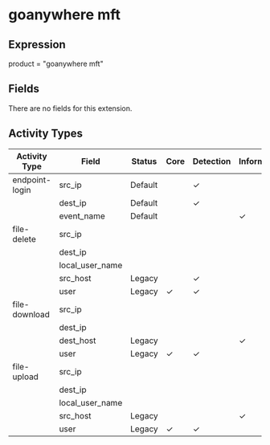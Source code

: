 goanywhere mft
==============

Expression
----------

product = "goanywhere mft"

Fields
------

There are no fields for this extension.

Activity Types
--------------

| Activity Type  | Field           | Status  | Core     | Detection | Informational |
| -------------- | --------------- | ------- | -------- | --------- | ------------- |
| endpoint-login | src_ip          | Default |          | &#10003;  |               |
|                | dest_ip         | Default |          | &#10003;  |               |
|                | event_name      | Default |          |           | &#10003;      |
| file-delete    | src_ip          |         |          |           |               |
|                | dest_ip         |         |          |           |               |
|                | local_user_name |         |          |           |               |
|                | src_host        | Legacy  |          | &#10003;  |               |
|                | user            | Legacy  | &#10003; | &#10003;  |               |
| file-download  | src_ip          |         |          |           |               |
|                | dest_ip         |         |          |           |               |
|                | dest_host       | Legacy  |          |           | &#10003;      |
|                | user            | Legacy  | &#10003; | &#10003;  |               |
| file-upload    | src_ip          |         |          |           |               |
|                | dest_ip         |         |          |           |               |
|                | local_user_name |         |          |           |               |
|                | src_host        | Legacy  |          |           | &#10003;      |
|                | user            | Legacy  | &#10003; | &#10003;  |               |

